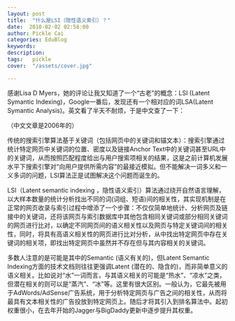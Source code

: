 ```yaml
---
layout: post  
title:  "什么是LSI（隐性语义索引）？"
date:  2010-02-02 02:58:00
author: Pickle Cai  
categories: EduBlog  
keywords: 
description:   
tags:	pickle   
cover:  "/assets/cover.jpg"  

---
```


感谢Lisa D Myers，她的评论让我又知道了一个“古老”的概念：LSI (Latent Symantic Indexing)，Google一番后，发现还有一个相对应的词LSA(Latent Symantic Analysis)。英文看了半天不耐烦，于是中文查了一下：





（中文文章是2006年的）



传统的搜索引擎算法基于关键词（包括网页中的关键词和锚文本）：搜索引擎通过统计特定网页中关键词的位置、密度以及链接Anchor Text中的关键词甚至URL中的关键词，从而按照匹配程度给出与用户搜索项相关的结果，这是之前计算机发展水平下搜索引擎对“向用户提供所需内容”的最接近模拟。但不能解决一词多义和一义多词的问题，LSI算法正是试图解决这个问题而诞生的。



LSI（Latent semantic indexing ，隐性语义索引）算法通过绕开自然语言理解，以大样本数量的统计分析找出不同的词(词组、短语)间的相关性，其实现机制是在正常的网页收录与索引过程中增添了一个步骤：不仅仅简单地统计、分析网页及链接中的关键词，还将该网页与索引数据库中其他包含相同关键词或部分相同关键词的网页进行比对，以确定不同网页间的语义相关性以及网页与特定关键词间的相关性，同时，将具有高语义相关性的网页进行比对分析，从中找出特定网页中存在关键词的相关项，即找出特定网页中虽然并不存在但与其内容相关的关键词。



多数人注意的是可能是其中的Semantic (语义有关的)，但Latent Semantic Indexing方面的技术文档则往往更强调Latent (潜在的、隐含的)，而非简单意义的语义相关。比如说对“水”一词而言，与其语义相关的可能是“热水”、“凉水”之类，但潜在相关的则可以是“蒸汽”、“冰”等。这里有很大区别。一般认为，它最先被用于AdWords/AdSense广告系统，用于分析特定网页与广告之间的相关性，从而将最具有文本相关性的广告投放到特定网页上。随后才将其引入到排名算法中。起初权重很小，在去年开始的Jagger与BigDaddy更新中逐步提升其权重。



		    
